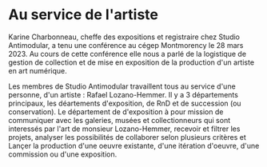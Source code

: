 # Au service de l'artiste
Karine Charbonneau, cheffe des expositions et registraire chez Studio Antimodular, a tenu une conférence au cégep Montmorency le 28 mars 2023. Au cours de cette conférence elle nous a parlé de la logistique de gestion de collection et de mise en exposition de la production d'un artiste en art numérique.

Les membres de Studio Antimodular travaillent tous au service d'une personne, d'un artiste : Rafael Lozano-Hemmer. Il y a 3 départements principaux, les déartements d'exposition, de RnD et de succession (ou conservation). Le département de d'exposition à pour mission de communiquer avec les galeries, musées et collectionneurs qui sont interessés par l'art de monsieur Lozano-Hemmer, recevoir et filtrer les projets, analyser les possibilités de collaborer selon plusieurs critères et Lançer la production d'une oeuvre existante, d'une itération d'oeuvre, d'une commission ou d'une exposition.
